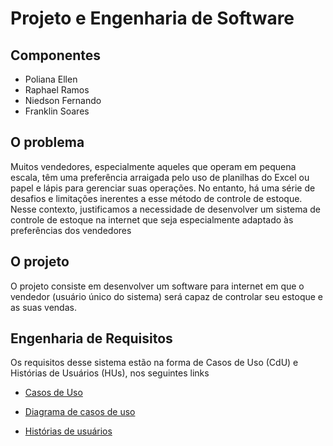 # Projeto e Engenharia de Software

## Componentes

- Poliana Ellen
- Raphael Ramos
- Niedson Fernando
- Franklin Soares

## O problema
Muitos vendedores, especialmente aqueles que operam em pequena escala, têm uma preferência arraigada pelo uso de planilhas do Excel ou papel e lápis para gerenciar suas operações. No entanto, há uma série de desafios e limitações inerentes a esse método de controle de estoque. Nesse contexto, justificamos a necessidade de desenvolver um sistema de controle de estoque na internet que seja especialmente adaptado às preferências dos vendedores

## O projeto

O projeto consiste em desenvolver um software para internet em que o vendedor (usuário único do sistema) será capaz de controlar seu estoque e as suas vendas.

## Engenharia de Requisitos

Os requisitos desse sistema estão na forma de Casos de Uso (CdU) e Histórias de Usuários (HUs), nos seguintes links

- [Casos de Uso](./CdU.md)

- [Diagrama de casos de uso](./Diagrama%20CdU.pdf)

- [Histórias de usuários](./HUs.md)
